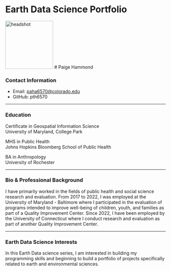 # Earth Data Science Portfolio
<img src="https://github.com/pth6570/pth6570.github.io/assets/143455160/807e2c74-b421-4ecb-b8c6-33603d1b6e72" alt="headshot" width="150">
# Paige Hammond
 
### Contact Information
* Email: paha6570@colorado.edu  
* GitHub: pth6570  
  
---
### Education
Certificate in Geospatial Information Science  
University of Maryland, College Park

MHS in Public Health  
Johns Hopkins Bloomberg School of Public Health  

BA in Anthropology  
University of Rochester

---
### Bio & Professional Background
I have primarily worked in the fields of public health and social science research and evaluation. From 2017 to 2022, I was employed at the University of Maryland - Baltimore where I participated in the evaluation of programs intended to improve well-being of children, youth, and families as part of a Quality Improvement Center. Since 2022, I have been employed by the University of Connecticut where I conduct research and evaluation as part of another Quality Improvement Center.

---
### Earth Data Science Interests
In this Earth Data science series, I am interested in building my programming skills and beginning to build a portfolio of projects specifically related to earth and environmental sciences.

